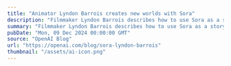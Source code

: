 ```yaml
---
title: "Animator Lyndon Barrois creates new worlds with Sora"
description: "Filmmaker Lyndon Barrois describes how to use Sora as a storytelling tool."
summary: "Filmmaker Lyndon Barrois describes how to use Sora as a storytelling tool."
pubDate: "Mon, 09 Dec 2024 00:00:00 GMT"
source: "OpenAI Blog"
url: "https://openai.com/blog/sora-lyndon-barrois"
thumbnail: "/assets/ai-icon.png"
---
```


